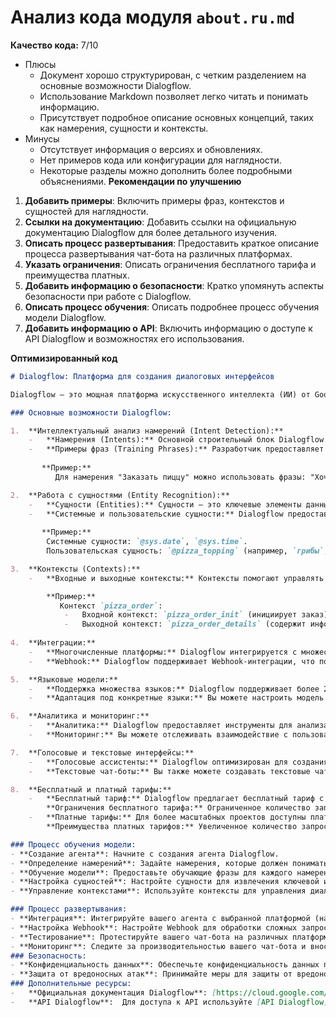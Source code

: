 # Анализ кода модуля `about.ru.md`

**Качество кода:**
7/10
 -  Плюсы
     - Документ хорошо структурирован, с четким разделением на основные возможности Dialogflow.
     - Использование Markdown позволяет легко читать и понимать информацию.
     - Присутствует подробное описание основных концепций, таких как намерения, сущности и контексты.
 -  Минусы
     - Отсутствует информация о версиях и обновлениях.
     - Нет примеров кода или конфигурации для наглядности.
     - Некоторые разделы можно дополнить более подробными объяснениями.
**Рекомендации по улучшению**

1.  **Добавить примеры**: Включить примеры фраз, контекстов и сущностей для наглядности.
2.  **Ссылки на документацию**: Добавить ссылки на официальную документацию Dialogflow для более детального изучения.
3.  **Описать процесс развертывания**: Предоставить краткое описание процесса развертывания чат-бота на различных платформах.
4.  **Указать ограничения**: Описать ограничения бесплатного тарифа и преимущества платных.
5.  **Добавить информацию о безопасности**: Кратко упомянуть аспекты безопасности при работе с Dialogflow.
6.  **Описать процесс обучения**: Описать подробнее процесс обучения модели Dialogflow.
7.  **Добавить информацию о API**: Включить информацию о доступе к API Dialogflow и возможностях его использования.

**Оптимизированный код**
```markdown
# Dialogflow: Платформа для создания диалоговых интерфейсов

Dialogflow — это мощная платформа искусственного интеллекта (ИИ) от Google, разработанная для создания диалоговых интерфейсов, таких как чат-боты, голосовые ассистенты и другие интерактивные системы. Основная цель Dialogflow — помочь разработчикам создавать естественные и интуитивно понятные диалоги между пользователями и машинами.

### Основные возможности Dialogflow:

1.  **Интеллектуальный анализ намерений (Intent Detection):**
    -   **Намерения (Intents):** Основной строительный блок Dialogflow. Намерение представляет собой цель или задачу, которую пользователь хочет выполнить. Например, намерение "Заказать пиццу" может быть связано с пользовательским запросом о заказе пиццы.
    -   **Примеры фраз (Training Phrases):** Разработчик предоставляет примеры фраз, которые пользователи могут использовать для выражения намерения. Dialogflow обучается на этих фразах, чтобы лучше понимать и распознавать намерения пользователей.
       
       **Пример:**
          Для намерения "Заказать пиццу" можно использовать фразы: "Хочу заказать пиццу", "Закажи мне пиццу", "Пицца на заказ".

2.  **Работа с сущностями (Entity Recognition):**
    -   **Сущности (Entities):** Сущности — это ключевые элементы данных, которые извлекаются из пользовательских фраз. Например, в запросе "Закажи пиццу с грибами" сущность "грибы" может быть извлечена как тип начинки.
    -   **Системные и пользовательские сущности:** Dialogflow предоставляет множество системных сущностей (например, даты, время, числа), а также позволяет создавать пользовательские сущности для более точного извлечения данных.
    
       **Пример:**
        Системные сущности: `@sys.date`, `@sys.time`.
        Пользовательская сущность: `@pizza_topping` (например, `грибы`, `пепперони`, `ананасы`).

3.  **Контексты (Contexts):**
    -   **Входные и выходные контексты:** Контексты помогают управлять диалогом, сохраняя информацию о текущем состоянии разговора. Например, если пользователь уже выбрал пиццу, контекст может помочь боту помнить это при следующем запросе.

        **Пример:**
           Контекст `pizza_order`:
            -   Входной контекст: `pizza_order_init` (инициирует заказ).
            -   Выходной контекст: `pizza_order_details` (содержит информацию о выбранной пицце).
           
4.  **Интеграции:**
    -   **Многочисленные платформы:** Dialogflow интегрируется с множеством платформ, таких как Google Assistant, Facebook Messenger, Slack, Telegram, Twilio, и другими. Это позволяет легко развертывать ваши чат-боты на различных каналах общения.
    -   **Webhook:** Dialogflow поддерживает Webhook-интеграции, что позволяет вам вызывать внешние сервисы и API для обработки сложных запросов и получения динамических данных.

5.  **Языковые модели:**
    -   **Поддержка множества языков:** Dialogflow поддерживает более 20 языков, что делает его универсальным инструментом для глобальных проектов.
    -   **Адаптация под конкретные языки:** Вы можете настроить модель для лучшего понимания специфических языковых особенностей и сленга.

6.  **Аналитика и мониторинг:**
    -   **Аналитика:** Dialogflow предоставляет инструменты для анализа производительности вашего чат-бота, включая отслеживание намерений, сущностей и контекстов.
    -   **Мониторинг:** Вы можете отслеживать взаимодействие с пользователями в реальном времени и получать отчеты о работе вашего бота.

7.  **Голосовые и текстовые интерфейсы:**
    -   **Голосовые ассистенты:** Dialogflow оптимизирован для создания голосовых ассистентов, которые могут взаимодействовать с пользователями через голосовые команды.
    -   **Текстовые чат-боты:** Вы также можете создавать текстовые чат-боты для взаимодействия с пользователями через текстовые сообщения.

8.  **Бесплатный и платный тарифы:**
    -   **Бесплатный тариф:** Dialogflow предлагает бесплатный тариф с ограниченными возможностями, что идеально подходит для небольших проектов и тестирования.
        **Ограничения бесплатного тарифа:** Ограниченное количество запросов в месяц, ограниченное количество агентов.
    -   **Платные тарифы:** Для более масштабных проектов доступны платные тарифы с расширенными возможностями и поддержкой.
        **Преимущества платных тарифов:** Увеличенное количество запросов, расширенная поддержка, возможность работы с корпоративными сервисами Google.

### Процесс обучения модели:
- **Создание агента**: Начните с создания агента Dialogflow.
- **Определение намерений**: Задайте намерения, которые должен понимать ваш чат-бот.
- **Обучение модели**: Предоставьте обучающие фразы для каждого намерения.
- **Настройка сущностей**: Настройте сущности для извлечения ключевой информации из пользовательских фраз.
- **Управление контекстами**: Используйте контексты для управления диалогом.

### Процесс развертывания:
- **Интеграция**: Интегрируйте вашего агента с выбранной платформой (например, Google Assistant, Facebook Messenger).
- **Настройка Webhook**: Настройте Webhook для обработки сложных запросов.
- **Тестирование**: Протестируйте вашего чат-бота на различных платформах.
- **Мониторинг**: Следите за производительностью вашего чат-бота и вносите необходимые изменения.
### Безопасность:
- **Конфиденциальность данных**: Обеспечьте конфиденциальность данных пользователей, которые взаимодействуют с вашим чат-ботом.
- **Защита от вредоносных атак**: Принимайте меры для защиты от вредоносных атак и утечек данных.
### Дополнительные ресурсы:
-   **Официальная документация Dialogflow**: [https://cloud.google.com/dialogflow/docs](https://cloud.google.com/dialogflow/docs)
-   **API Dialogflow**:  Для доступа к API используйте [API Dialogflow](https://cloud.google.com/dialogflow/docs/reference/rest)
```